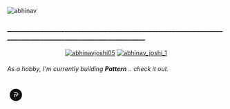 <p align="left"> <img src="https://komarev.com/ghpvc/?username=abhinav&label=Profile%20views&color=001010&style=flat" alt="abhinav" />
<h3>_________________________________________________________________________________________________________</h3>
</p>

<p align="middle">
<a href="https://linkedin.com/in/abhinavjoshi05" target="blank"><img align="center" src="https://cdn.jsdelivr.net/npm/simple-icons@3.0.1/icons/linkedin.svg" alt="abhinavjoshi05" height="30" width="40" /></a>
<a href="https://twitter.com/abhinav_joshi_1" target="blank"><img align="center" src="https://cdn.jsdelivr.net/npm/simple-icons@3.0.1/icons/twitter.svg" alt="abhinav_joshi_1" height="30" width="40" /></a>
<!-- <a href="https://gmail.com/" target="blank"><img align="center" src="https://cdn.jsdelivr.net/npm/simple-icons@3.0.1/icons/gmail.svg" alt="abhinavsaccess5@gmail.com" height="30" width="40" /></a> -->

</p>

<p align="left">
<h6> As a hobby, I'm currently building <b>Pattern</b> .. check it out. <h6>

  <a href="https://twitter.com/pattern_insight" target="blank"><img align="center" src="https://github.com/Abhinav-J05/Abhinav-J05/blob/main/images/meow.png" alt="Pattern" height="40" width="40" /></a>


